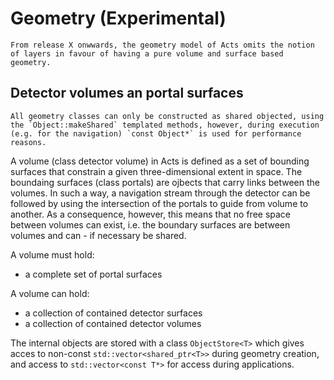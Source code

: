 # Geometry (Experimental)

```{note}
From release X onwwards, the geometry model of Acts omits the notion of layers in favour of having a pure volume and surface based geometry.
 ```

## Detector volumes an portal surfaces

```{note}
All geometry classes can only be constructed as shared objected, using the `Object::makeShared` templated methods, however, during execution (e.g. for the navigation) `const Object*` is used for performance reasons.
```

A volume (class detector volume) in Acts is defined as a set of bounding surfaces that constrain a given three-dimensional extent in space. The boundaing surfaces (class portals) are ojbects that carry links between the volumes. In such a way, a navigation stream through the detector can be followed by using the intersection of the portals to guide from volume to another. As a consequence, however, this means that no free space between volumes can exist, i.e. the boundary surfaces are between volumes and can - if necessary be shared.

A volume must hold:
 * a complete set of portal surfaces

A volume can hold:
 * a collection of contained detector surfaces
 * a collection of contained detector volumes 

 The internal objects are stored with a class ``ObjectStore<T>`` which gives acces to non-const ``std::vector<shared_ptr<T>>`` during geometry creation, and access to ``std::vector<const T*>`` for access during applications.